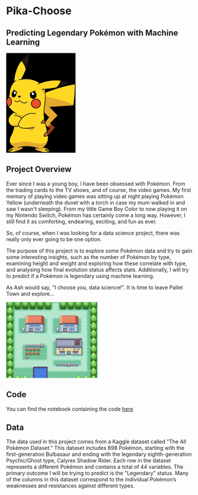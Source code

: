 # Pika-Choose
## Predicting Legendary Pokémon with Machine Learning

![pikachu](https://github.com/shope101510/Pika-Choose/blob/main/images/pikachu.png)

## Project Overview

Ever since I was a young boy, I have been obsessed with Pokémon. From the trading cards to the TV shows, and of course, the video games. My first memory of playing video games was sitting up at night playing Pokémon Yellow (underneath the duvet with a torch in case my mum walked in and saw I wasn't sleeping). From my little Game Boy Color to now playing it on my Nintendo Switch, Pokémon has certainly come a long way. However, I still find it as comforting, endearing, exciting, and fun as ever.

So, of course, when I was looking for a data science project, there was really only ever going to be one option.

The purpose of this project is to explore some Pokémon data and try to gain some interesting insights, such as the number of Pokémon by type, examining height and weight and exploring how these correlate with type, and analysing how final evolution status affects stats. Additionally, I will try to predict if a Pokémon is legendary using machine learning.

As Ash would say, "I choose you, data science!". It is time to leave Pallet Town and explore... 

![pallet town](https://github.com/shope101510/Pika-Choose/blob/main/images/pallet_town.jpg)

## Code

You can find the notebook containing the code [here](https://github.com/shope101510/Pika-Choose/blob/main/pokemon_notebook.ipynb)

## Data

The data used in this project comes from a Kaggle dataset called "The All Pokémon Dataset." This dataset includes 898 Pokémon, starting with the first-generation Bulbasaur and ending with the legendary eighth-generation Psychic/Ghost type, Calyrex Shadow Rider. Each row in the dataset represents a different Pokémon and contains a total of 44 variables. The primary outcome I will be trying to predict is the "Legendary" status. Many of the columns in this dataset correspond to the individual Pokémon’s weaknesses and resistances against different types.




